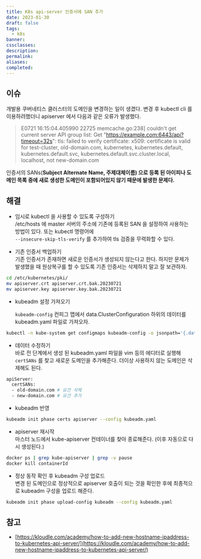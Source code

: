 ```yaml
---
title: K8s api-server 인증서에 SAN 추가
date: 2023-01-30
draft: false
tags:
  - k8s
banner: 
cssclasses: 
description: 
permalink: 
aliases: 
completed:
---
```

## 이슈

개발용 쿠버네티스 클러스터의 도메인을 변경하는 일이 생겼다. 변경 후 kubectl cli 를 이용하려했더니 apiserver 에서 다음과 같은 오류가 발생했다.

> E0721 16:15:04.405990 22725 memcache.go:238] couldn't get current server API group list: Get "https://example.com:6443/api?timeout=32s": tls: failed to verify certificate: x509: certificate is valid for test-cluster, old-domain.com, kubernetes, kubernetes.default, kubernetes.default.svc, kubernetes.default.svc.cluster.local, localhost, not new-domain.com

인증서의 SANs(**Subject Alternate Name, 주제대체이름) 으로 등록 된 아이피나 도메인 목록 중에 새로 생성한 도메인이 포함되어있지 않기 때문에 발생한 문제다.**

## 해결

- 임시로 kubectl 을 사용할 수 있도록 구성하기  
    /etc/hosts 에 master 서버의 주소에 기존에 등록된 SAN 을 설정하여 사용하는 방법이 있다. 또는 kubectl 명령어에  
    `--insecure-skip-tls-verify` 를 추가하여 tls 검증을 무력화할 수 있다.

  

- 기존 인증서 백업하기  
    기존 인증서가 존재하면 새로운 인증서가 생성되지 않는다고 한다. 하지만 문제가 발생했을 때 원상복구를 할 수 있도록 기존 인증서는 삭제하지 말고 잘 보관하자.  
    

```bash
cd /etc/kubernetes/pki/
mv apiserver.crt apiserver.crt.bak.20230721
mv apiserver.key apiserver.key.bak.20230721
```

  

- kubeadm 설정 가져오기  
      
    `kubeadm-config` 컨피그 맵에서 data.ClusterConfiguration 하위의 데이터를 kubeadm.yaml 파일로 가져오자.

```bash
kubectl -n kube-system get configmaps kubeadm-config -o jsonpath='{.data.ClusterConfiguration}' --insecure-skip-tls-verify > kubeadm.yaml
```

  

- 데이터 수정하기  
    바로 전 단계에서 생성 된 kubeadm.yaml 파일을 vim 등의 에디터로 실행해  
    `certSANs` 를 찾고 새로운 도메인을 추가해준다. 더이상 사용하지 않는 도메인은 삭제해도 된다.

```bash
apiServer:
  certSANs:
  - old-domain.com # 요건 삭제
  - new-domain.com # 요건 추가
```

  

- kubeadm 반영

```bash
kubeadm init phase certs apiserver --config kubeadm.yaml
```

  

- apiserver 재시작  
    마스터 노드에서 kube-apiserver 컨테이너를 찾아 종료해준다. (이후 자동으로 다시 생성된다.)  
    

```bash
docker ps | grep kube-apiserver | grep -v pause
docker kill containerId
```

  

- 정상 동작 확인 후 kubeadm 구성 업로드  
    변경 된 도메인으로 정상적으로 apiserver 호출이 되는 것을 확인한 후에 최종적으로 kubeadm 구성을 업로드 해준다.  
    

```bash
kubeadm init phase upload-config kubeadm --config kubeadm.yaml
```

  

## 참고

- [https://kloudle.com/academy/how-to-add-new-hostname-ipaddress-to-kubernetes-api-server/](https://kloudle.com/academy/how-to-add-new-hostname-ipaddress-to-kubernetes-api-server/)
